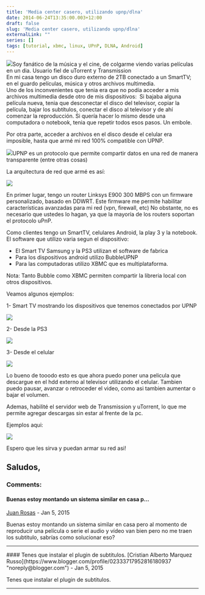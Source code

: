 ```yaml
---
title: 'Media center casero, utilizando upnp/dlna'
date: 2014-06-24T13:35:00.003+12:00
draft: false
slug: 'Media center casero, utilizando upnp/dlna'
externalLink: ""
series: []
tags: [tutorial, xbmc, linux, UPnP, DLNA, Android]
---
```


[![](http://4.bp.blogspot.com/-BXd6WvWMy9w/U6jMJ6lghuI/AAAAAAAAZhk/b3ro1XNlIOE/s1600/descarga.jpg)](https://images-blogger-opensocial.googleusercontent.com/gadgets/proxy?url=http%3A%2F%2F4.bp.blogspot.com%2F-BXd6WvWMy9w%2FU6jMJ6lghuI%2FAAAAAAAAZhk%2Fb3ro1XNlIOE%2Fs1600%2Fdescarga.jpg&container=blogger&gadget=a&rewriteMime=image%2F*)Soy fanático de la música y el cine, de colgarme viendo varias películas en un dia. Usuario fiel de uTorrent y Transmission  
En mi casa tengo un disco duro externo de 2TB conectado a un SmartTV; en el guardo películas, música y otros archivos multimedia.  
Uno de los inconvenientes que tenia era que no podía acceder a mis archivos multimedia desde otro de mis dispositivos:  Si bajaba alguna película nueva, tenia que desconectar el disco del televisor, copiar la película, bajar los subtítulos, conectar el disco al televisor y de ahí comenzar la reproducción. Si quería hacer lo mismo desde una computadora o notebook, tenia que repetir todos esos pasos. Un embole.  

Por otra parte, acceder a archivos en el disco desde el celular era imposible, hasta que armé mi red 100% compatible con UPNP.

  

[![](http://1.bp.blogspot.com/-yD2F5BIUp60/U6jMOZalVUI/AAAAAAAAZhs/mCj3W2QqJWo/s1600/dlna1.jpeg)](http://1.bp.blogspot.com/-yD2F5BIUp60/U6jMOZalVUI/AAAAAAAAZhs/mCj3W2QqJWo/s1600/dlna1.jpeg)UPNP es un protocolo que permite compartir datos en una red de manera transparente (entre otras cosas) 

La arquitectura de red que armé es así:

[![](http://3.bp.blogspot.com/-aBPviHTaPGM/U6i2JGb5K2I/AAAAAAAAZgw/Y5_1ZZgVa2A/s1600/upnp.jpg)](http://3.bp.blogspot.com/-aBPviHTaPGM/U6i2JGb5K2I/AAAAAAAAZgw/Y5_1ZZgVa2A/s1600/upnp.jpg)

En primer lugar, tengo un router Linksys E900 300 MBPS con un firmware personalizado, basado en DDWRT. Este firmware me permite habilitar características avanzadas para mi red (vpn, firewall, etc) No obstante, no es necesario que ustedes lo hagan, ya que la mayoría de los routers soportan el protocolo uPnP.  

Como clientes tengo un SmartTV, celulares Android, la play 3 y la notebook. El software que utilizo varia segun el dispositivo:

*   El Smart TV Samsung y la PS3 utilizan el software de fabrica
*   Para los dispositivos android utilizo BubbleUPNP 
*   Para las computadoras utilizo XBMC que es multiplataforma.

Nota: Tanto Bubble como XBMC permiten compartir la libreria local con otros dispositivos. 

  

Veamos algunos ejemplos:

1- Smart TV mostrando los dispositivos que tenemos conectados por UPNP

[![](http://4.bp.blogspot.com/-XqIGnS82cGE/U6jHNWAFLAI/AAAAAAAAZhA/Fs5grjjhVRo/s1600/IMG_20140623_211454.jpg)](http://4.bp.blogspot.com/-XqIGnS82cGE/U6jHNWAFLAI/AAAAAAAAZhA/Fs5grjjhVRo/s1600/IMG_20140623_211454.jpg)

2- Desde la PS3

[![](http://4.bp.blogspot.com/-9U0rtv5u-wo/U6jHdaWDjdI/AAAAAAAAZhI/A8vBg1PiLeU/s1600/IMG_20140623_211554.jpg)](http://4.bp.blogspot.com/-9U0rtv5u-wo/U6jHdaWDjdI/AAAAAAAAZhI/A8vBg1PiLeU/s1600/IMG_20140623_211554.jpg)

  

3- Desde el celular

[![](http://4.bp.blogspot.com/-6DtkC6PNu0g/U6jHkrIizXI/AAAAAAAAZhQ/NnyJaDFdBTk/s1600/Screenshot_2014-06-23-21-13-10.png)](http://4.bp.blogspot.com/-6DtkC6PNu0g/U6jHkrIizXI/AAAAAAAAZhQ/NnyJaDFdBTk/s1600/Screenshot_2014-06-23-21-13-10.png)

  

Lo bueno de tooodo esto es que ahora puedo poner una pelicula que descargue en el hdd externo al televisor utilizando el celular. Tambien puedo pausar, avanzar o retroceder el video, como asi tambien aumentar o bajar el volumen. 

Ademas, habilité el servidor web de Transmission y uTorrent, lo que me permite agregar descargas sin estar al frente de la pc.

Ejemplos aqui:

  

  

[![](http://2.bp.blogspot.com/-upL4jIiiQD4/U6jLyPCqtYI/AAAAAAAAZhc/OrxfBy0o2kI/s1600/Pantallazo.png)](http://2.bp.blogspot.com/-upL4jIiiQD4/U6jLyPCqtYI/AAAAAAAAZhc/OrxfBy0o2kI/s1600/Pantallazo.png)

Espero que les sirva y puedan armar su red asi!

Saludos,
---
### Comments:
#### Buenas estoy montando un sistema similar en casa p...
[Juan Rosas](https://www.blogger.com/profile/03406344404924922382 "noreply@blogger.com") - <time datetime="2015-01-10T07:45:08.367+13:00">Jan 5, 2015</time>

Buenas estoy montando un sistema similar en casa pero al momento de reproducir una película o serie el audio y vídeo van bien pero no me traen los subtitulo, sabrías como solucionar eso?
<hr />
#### Tenes que instalar el plugin de subtitulos.
[Cristian Alberto Marquez Russo](https://www.blogger.com/profile/02333717952816180937 "noreply@blogger.com") - <time datetime="2015-01-10T08:20:07.422+13:00">Jan 5, 2015</time>

Tenes que instalar el plugin de subtitulos.
<hr />
